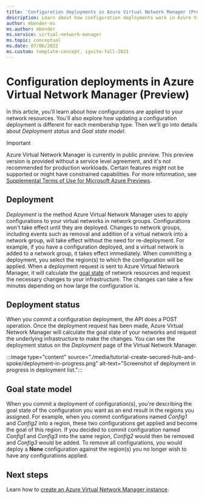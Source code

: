 ```yaml
---
title: 'Configuration deployments in Azure Virtual Network Manager (Preview)'
description: Learn about how configuration deployments work in Azure Virtual Network Manager.
author: mbender-ms    
ms.author: mbender
ms.service: virtual-network-manager
ms.topic: conceptual
ms.date: 07/06/2022
ms.custom: template-concept, ignite-fall-2021
---
```


# Configuration deployments in Azure Virtual Network Manager (Preview)

In this article, you'll learn about how configurations are applied to your network resources. You'll also explore how updating a configuration deployment is different for each membership type. Then we'll go into details about *Deployment status* and *Goal state model*.

> [!IMPORTANT]
> Azure Virtual Network Manager is currently in public preview.
> This preview version is provided without a service level agreement, and it's not recommended for production workloads. Certain features might not be supported or might have constrained capabilities.
> For more information, see [Supplemental Terms of Use for Microsoft Azure Previews](https://azure.microsoft.com/support/legal/preview-supplemental-terms/).

## Deployment

*Deployment* is the method Azure Virtual Network Manager uses to apply configurations to your virtual networks in network groups. Configurations won't take effect until they are deployed. Changes to network groups, including events such as removal and addition of a virtual network into a network group, will take effect without the need for re-deployment. For example, if you have a configuration deployed, and a virtual network is added to a network group, it takes effect immediately. When committing a deployment, you select the region(s) to which the configuration will be applied. When a deployment request is sent to Azure Virtual Network Manager, it will calculate the [goal state](#goalstate) of network resources and request the necessary changes to your infrastructure. The changes can take a few minutes depending on how large the configuration is.

## Deployment status

When you commit a configuration deployment, the API does a POST operation. Once the deployment request has been made, Azure Virtual Network Manager will calculate the goal state of your networks and request the underlying infrastructure to make the changes. You can see the deployment status on the *Deployment* page of the Virtual Network Manager.

:::image type="content" source="./media/tutorial-create-secured-hub-and-spoke/deployment-in-progress.png" alt-text="Screenshot of deployment in progress in deployment list.":::

## <a name = "goalstate"></a> Goal state model

When you commit a deployment of configuration(s), you're describing the goal state of the configuration you want as an end result in the regions you assigned. For example, when you commit configurations named *Config1* and *Config2* into a region, these two configurations get applied  and become the goal of this region. If you decided to commit configuration named *Config1* and *Config3* into the same region, *Config2* would then be removed and *Config3* would be added. To remove all configurations, you would deploy a **None** configuration against the region(s) you no longer wish to have any configurations applied.

## Next steps

Learn how to [create an Azure Virtual Network Manager instance](create-virtual-network-manager-portal.md).
